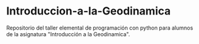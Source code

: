 # Introduccion-a-la-Geodinamica
Repositorio del taller elemental de programación con python para alumnos de la asignatura "Introducción a la Geodinamica".
